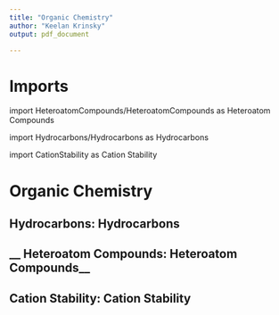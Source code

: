 ```yaml
---
title: "Organic Chemistry"
author: "Keelan Krinsky"
output: pdf_document

---
```


# Imports

import HeteroatomCompounds/HeteroatomCompounds as Heteroatom Compounds

import Hydrocarbons/Hydrocarbons as Hydrocarbons 

import CationStability as Cation Stability

# Organic Chemistry 

## __Hydrocarbons: Hydrocarbons__

## __ Heteroatom Compounds: Heteroatom Compounds__

## __Cation Stability: Cation Stability__

